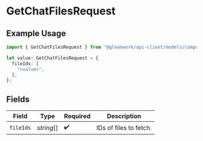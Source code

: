 # GetChatFilesRequest

## Example Usage

```typescript
import { GetChatFilesRequest } from "@gleanwork/api-client/models/components";

let value: GetChatFilesRequest = {
  fileIds: [
    "<value>",
  ],
};
```

## Fields

| Field                  | Type                   | Required               | Description            |
| ---------------------- | ---------------------- | ---------------------- | ---------------------- |
| `fileIds`              | *string*[]             | :heavy_check_mark:     | IDs of files to fetch. |